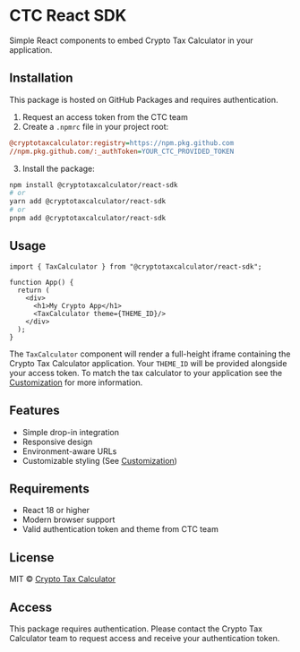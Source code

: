 # CTC React SDK

Simple React components to embed Crypto Tax Calculator in your application.

## Installation

This package is hosted on GitHub Packages and requires authentication.

1. Request an access token from the CTC team
2. Create a `.npmrc` file in your project root:

```ini
@cryptotaxcalculator:registry=https://npm.pkg.github.com
//npm.pkg.github.com/:_authToken=YOUR_CTC_PROVIDED_TOKEN
```

3. Install the package:

```bash
npm install @cryptotaxcalculator/react-sdk
# or
yarn add @cryptotaxcalculator/react-sdk
# or
pnpm add @cryptotaxcalculator/react-sdk
```

## Usage

```tsx
import { TaxCalculator } from "@cryptotaxcalculator/react-sdk";

function App() {
  return (
    <div>
      <h1>My Crypto App</h1>
      <TaxCalculator theme={THEME_ID}/>
    </div>
  );
}
```

The `TaxCalculator` component will render a full-height iframe containing the Crypto Tax Calculator application. Your `THEME_ID` will be provided alongside your access token. To match the tax calculator to your application see the [Customization](docs/Customization.md) for more information.

## Features

- Simple drop-in integration
- Responsive design
- Environment-aware URLs
- Customizable styling (See [Customization](docs/Customization.md))

## Requirements

- React 18 or higher
- Modern browser support
- Valid authentication token and theme from CTC team

## License

MIT © [Crypto Tax Calculator](https://cryptotaxcalculator.io)

## Access

This package requires authentication. Please contact the Crypto Tax Calculator team to request access and receive your authentication token.
